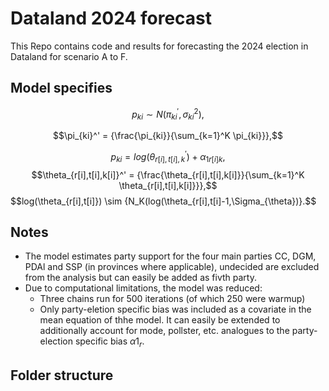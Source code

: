 # Dataland 2024 forecast
This Repo contains code and results for forecasting the 2024 election in Dataland for scenario A to F.

## Model specifies

$$p_{ki} {\sim N(\pi_{ki}^{'}, \sigma_{ki}^{2})},$$

$$\pi_{ki}^' = {\frac{\pi_{ki}}{\sum_{k=1}^K \pi_{ki}}},$$

$$p_{ki} = {log(\theta_{r[i],t[i],k}^') + \alpha_{1r[i]k}},$$
$$\theta_{r[i],t[i],k[i]}^' = {\frac{\theta_{r[i],t[i],k[i]}}{\sum_{k=1}^K \theta_{r[i],t[i],k[i]}}},$$
$$log(\theta_{r[i],t[i]}) \sim {N_K(log(\theta_{r[i],t[i]-1,\Sigma_{\theta})}.$$

## Notes

- The model estimates party support for the four main parties CC, DGM, PDAl and SSP (in provinces where applicable), undecided are excluded from the analysis but can easily be added as fivth party.
- Due to computational limitations, the model was reduced:
    - Three chains run for 500 iterations (of which 250 were warmup)
    - Only party-eletion specific bias was included as a covariate in the mean equation of thhe model. It can easily be extended to additionally account for mode, pollster, etc. analogues to the party-election specific bias $\alpha1_{r}$.
 
## Folder structure


